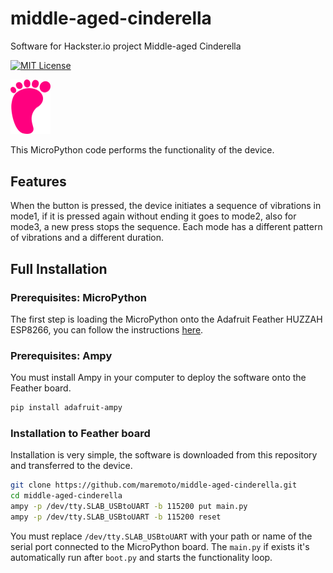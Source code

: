# middle-aged-cinderella
Software for Hackster.io project Middle-aged Cinderella

[![MIT License](https://img.shields.io/badge/license-MIT-green.svg)](https://github.com/maremoto/middle-aged-cinderella/blob/master/LICENSE)

<img src="https://github.com/maremoto/middle-aged-cinderella/blob/master/pinkfoot.png" alt="Cinderella Foot" width=64>

This MicroPython code performs the functionality of the device.

## Features
When the button is pressed, the device initiates a sequence of vibrations in mode1, if it is pressed again without ending it goes to mode2, also for mode3, a new press stops the sequence.
Each mode has a different pattern of vibrations and a different duration.

## Full Installation
### Prerequisites: MicroPython
The first step is loading the MicroPython onto the Adafruit Feather HUZZAH ESP8266, you can follow the instructions [here](https://learn.adafruit.com/micropython-basics-how-to-load-micropython-on-a-board/esp8266?embeds=allow).

### Prerequisites: Ampy
You must install Ampy in your computer to deploy the software onto the Feather board.
```bash
pip install adafruit-ampy
```
### Installation to Feather board
Installation is very simple, the software is downloaded from this repository and transferred to the device.
```bash
git clone https://github.com/maremoto/middle-aged-cinderella.git
cd middle-aged-cinderella
ampy -p /dev/tty.SLAB_USBtoUART -b 115200 put main.py
ampy -p /dev/tty.SLAB_USBtoUART -b 115200 reset
```
You must replace ```/dev/tty.SLAB_USBtoUART``` with your path or name of the serial port connected to the MicroPython board.
The ```main.py``` if exists it's automatically run after ```boot.py``` and starts the functionality loop.
